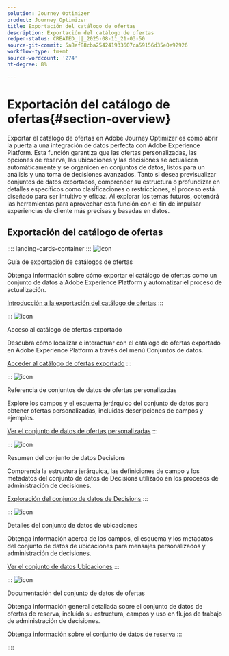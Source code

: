 ```yaml
---
solution: Journey Optimizer
product: Journey Optimizer
title: Exportación del catálogo de ofertas
description: Exportación del catálogo de ofertas
redpen-status: CREATED_||_2025-08-11_21-03-50
source-git-commit: 5a8ef88cba254241933607ca59156d35e0e92926
workflow-type: tm+mt
source-wordcount: '274'
ht-degree: 8%

---
```



# Exportación del catálogo de ofertas{#section-overview}

Exportar el catálogo de ofertas en Adobe Journey Optimizer es como abrir la puerta a una integración de datos perfecta con Adobe Experience Platform. Esta función garantiza que las ofertas personalizadas, las opciones de reserva, las ubicaciones y las decisiones se actualicen automáticamente y se organicen en conjuntos de datos, listos para un análisis y una toma de decisiones avanzados. Tanto si desea previsualizar conjuntos de datos exportados, comprender su estructura o profundizar en detalles específicos como clasificaciones o restricciones, el proceso está diseñado para ser intuitivo y eficaz. Al explorar los temas futuros, obtendrá las herramientas para aprovechar esta función con el fin de impulsar experiencias de cliente más precisas y basadas en datos.

## Exportación del catálogo de ofertas

:::: landing-cards-container
:::
![icon](https://cdn.experienceleague.adobe.com/icons/circle-play.svg?lang=es)

Guía de exportación de catálogos de ofertas

Obtenga información sobre cómo exportar el catálogo de ofertas como un conjunto de datos a Adobe Experience Platform y automatizar el proceso de actualización.

[Introducción a la exportación del catálogo de ofertas](../using/offers/export-catalog/get-started-export.md)
:::

:::
![icon](https://cdn.experienceleague.adobe.com/icons/list-check.svg?lang=es)

Acceso al catálogo de ofertas exportado

Descubra cómo localizar e interactuar con el catálogo de ofertas exportado en Adobe Experience Platform a través del menú Conjuntos de datos.

[Acceder al catálogo de ofertas exportado](../using/offers/export-catalog/access-dataset.md)
:::

:::
![icon](https://cdn.experienceleague.adobe.com/icons/code-branch.svg?lang=es)

Referencia de conjuntos de datos de ofertas personalizadas

Explore los campos y el esquema jerárquico del conjunto de datos para obtener ofertas personalizadas, incluidas descripciones de campos y ejemplos.

[Ver el conjunto de datos de ofertas personalizadas](../using/offers/export-catalog/export-offers.md)
:::

:::
![icon](https://cdn.experienceleague.adobe.com/icons/code-branch.svg?lang=es)

Resumen del conjunto de datos Decisions

Comprenda la estructura jerárquica, las definiciones de campo y los metadatos del conjunto de datos de Decisions utilizado en los procesos de administración de decisiones.

[Exploración del conjunto de datos de Decisions](../using/offers/export-catalog/export-decisions.md)
:::

:::
![icon](https://cdn.experienceleague.adobe.com/icons/puzzle-piece.svg?lang=es)

Detalles del conjunto de datos de ubicaciones

Obtenga información acerca de los campos, el esquema y los metadatos del conjunto de datos de ubicaciones para mensajes personalizados y administración de decisiones.

[Ver el conjunto de datos Ubicaciones](../using/offers/export-catalog/export-placements.md)
:::

:::
![icon](https://cdn.experienceleague.adobe.com/icons/puzzle-piece.svg?lang=es)

Documentación del conjunto de datos de ofertas

Obtenga información general detallada sobre el conjunto de datos de ofertas de reserva, incluida su estructura, campos y uso en flujos de trabajo de administración de decisiones.

[Obtenga información sobre el conjunto de datos de reserva](../using/offers/export-catalog/export-fallback.md)
:::

::::
